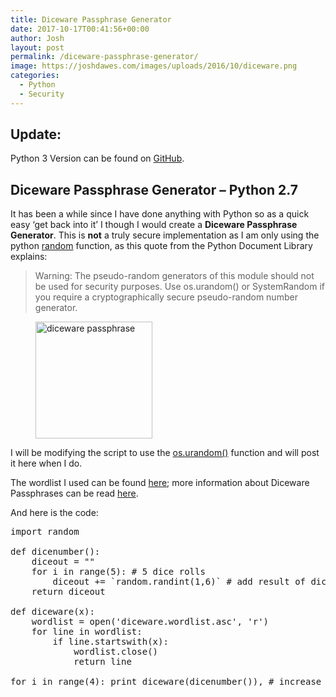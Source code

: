 ```yaml
---
title: Diceware Passphrase Generator
date: 2017-10-17T00:41:56+00:00
author: Josh
layout: post
permalink: /diceware-passphrase-generator/
image: https://joshdawes.com/images/uploads/2016/10/diceware.png
categories:
  - Python
  - Security
---
```

## Update:

Python 3 Version can be found on [GitHub](https://github.com/0x6A6F7368/diceware).

## Diceware Passphrase Generator &#8211; Python 2.7

It has been a while since I have done anything with Python so as a quick easy &#8216;get back into it&#8217; I though I would create a **Diceware Passphrase Generator**. This is **not** a truly secure implementation as I am only using the python <a href="https://docs.python.org/2/library/random.html" target="_blank" rel="noreferrer noopener">random</a> function, as this quote from the Python Document Library explains:

<blockquote class="wp-block-quote">
  <p>
    Warning: The pseudo-random generators of this module should not be used for security purposes. Use os.urandom() or SystemRandom if you require a cryptographically secure pseudo-random number generator.
  </p>
</blockquote>

<div class="wp-block-image">
  <figure class="aligncenter is-resized"><img src="https://joshdawes.com/images/uploads/2016/10/diceware.png" alt="diceware passphrase" class="wp-image-161" width="187" height="187" /></figure>
</div>

I will be modifying the script to use the <a href="https://docs.python.org/2/library/os.html#miscellaneous-functions" target="_blank" rel="noreferrer noopener">os.urandom()</a> function and will post it here when I do.

The wordlist I used can be found <a href="http://world.std.com/%7Ereinhold/diceware.wordlist.asc" target="_blank" rel="noreferrer noopener">here</a>; more information about Diceware Passphrases can be read <a href="http://world.std.com/~reinhold/diceware.html" target="_blank" rel="noreferrer noopener">here</a>.

And here is the code:

<pre class="wp-block-preformatted">import random

def dicenumber():
    diceout = ""
    for i in range(5): # 5 dice rolls
        diceout += `random.randint(1,6)` # add result of dice roll to variable
    return diceout

def diceware(x):
    wordlist = open('diceware.wordlist.asc', 'r')
    for line in wordlist:
        if line.startswith(x):
            wordlist.close()
            return line

for i in range(4): print diceware(dicenumber()), # increase number for longer passphrases</pre>

